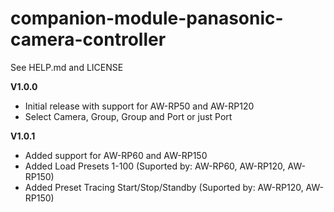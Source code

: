 # companion-module-panasonic-camera-controller
See HELP.md and LICENSE

**V1.0.0**
* Initial release with support for AW-RP50 and AW-RP120
* Select Camera, Group, Group and Port or just Port

**V1.0.1**
* Added support for AW-RP60 and AW-RP150
* Added Load Presets 1-100 (Suported by: AW-RP60, AW-RP120, AW-RP150)
* Added Preset Tracing Start/Stop/Standby (Suported by: AW-RP120, AW-RP150)
